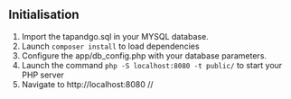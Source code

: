 ## Initialisation
1. Import the tapandgo.sql in your MYSQL database.
2. Launch `composer install` to load dependencies
2. Configure the app/db_config.php with your database parameters.
3. Launch the command `php -S localhost:8080 -t public/` to start your PHP server
4. Navigate to http://localhost:8080
// 